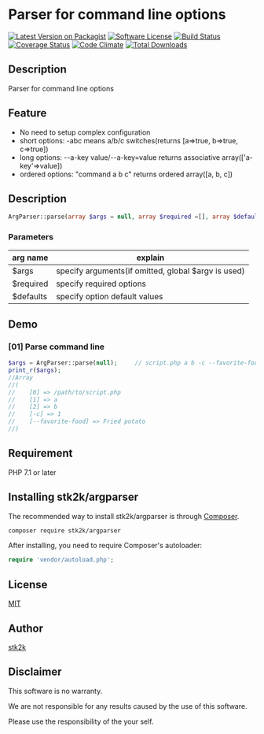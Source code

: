 Parser for command line options
=======================

[![Latest Version on Packagist](https://img.shields.io/packagist/v/stk2k/argparser.svg?style=flat-square)](https://packagist.org/packages/stk2k/argparser)
[![Software License](https://img.shields.io/badge/license-MIT-brightgreen.svg?style=flat-square)](LICENSE.md)
[![Build Status](https://travis-ci.org/stk2k/argparser.svg?branch=master)](https://travis-ci.org/stk2k/argparser)
[![Coverage Status](https://coveralls.io/repos/github/stk2k/argparser/badge.svg?branch=master)](https://coveralls.io/github/stk2k/argparser?branch=master)
[![Code Climate](https://codeclimate.com/github/stk2k/argparser/badges/gpa.svg)](https://codeclimate.com/github/stk2k/argparser)
[![Total Downloads](https://img.shields.io/packagist/dt/stk2k/argparser.svg?style=flat-square)](https://packagist.org/packages/stk2k/argparser)

## Description

Parser for command line options

## Feature

- No need to setup complex configuration
- short options: -abc means a/b/c switches(returns [a=>true, b=>true, c=>true])
- long options: --a-key value/--a-key=value returns associative array(['a-key'=>value])
- ordered options: "command a b c" returns ordered array([a, b, c])

## Description

```php
ArgParser::parse(array $args = null, array $required =[], array $defaults = []);
```

### Parameters

| arg name       | explain |
| ---------------|----------------|
| $args          | specify arguments(if omitted, global $argv is used) |
| $required      | specify required options |
| $defaults      | specify option default values |

## Demo

### [01] Parse command line

```php
$args = ArgParser::parse(null);     // script.php a b -c --favorite-food="Fried potato"
print_r($args);
//Array
//(
//    [0] => /path/to/script.php
//    [1] => a
//    [2] => b
//    [-c] => 1
//    [--favorite-food] => Fried potato
//)
```

## Requirement

PHP 7.1 or later

## Installing stk2k/argparser

The recommended way to install stk2k/argparser is through
[Composer](http://getcomposer.org).

```bash
composer require stk2k/argparser
```

After installing, you need to require Composer's autoloader:

```php
require 'vendor/autoload.php';
```

## License
[MIT](https://github.com/stk2k/argparser/blob/master/LICENSE)

## Author

[stk2k](https://github.com/stk2k)

## Disclaimer

This software is no warranty.

We are not responsible for any results caused by the use of this software.

Please use the responsibility of the your self.

